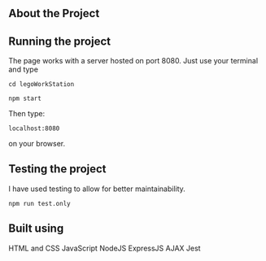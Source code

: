 #

## About the Project

## Running the project

The page works with a server hosted on port 8080. Just use your terminal and type

```console
cd legoWorkStation
```

```console
npm start
```

Then type:

```console
localhost:8080
```

on your browser.

## Testing the project

I have used testing to allow for better maintainability.

```console
npm run test.only
```

## Built using

HTML and CSS
JavaScript
NodeJS
ExpressJS
AJAX
Jest
